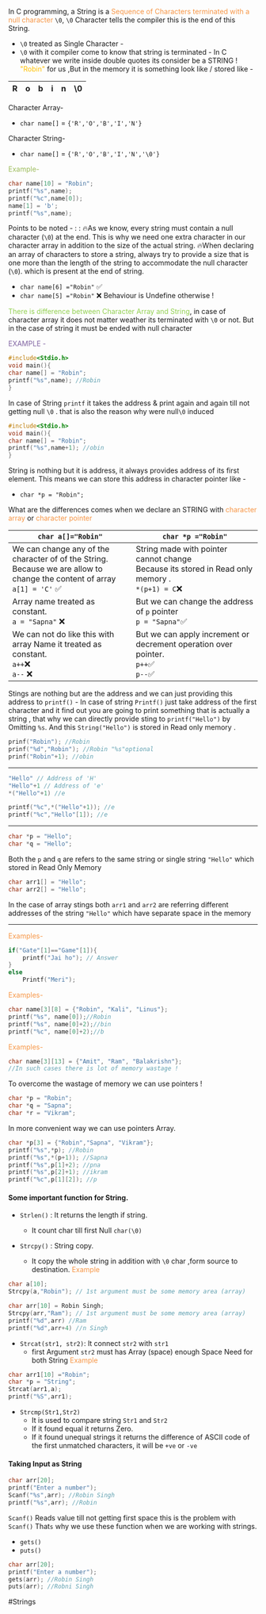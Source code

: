  In C programming, a String is a <font color="#f79646">Sequence of Characters terminated with a null character</font> `\0`,
`\0` Character tells the compiler this is the end of this String.
- `\0` treated as Single Character -
- `\0` with it compiler come to know that string is terminated -
In C whatever we write inside double quotes its consider be a STRING !  <font color="#ffc000">"Robin"</font>  for us ,But in the memory it is something look like / stored like -

| R   | o   | b   | i   | n   | \0  |
| --- | --- | --- | --- | --- | --- |


Character Array-
- `char name[]`  = `{'R','O','B','I','N'}`

Character String-
- `char name[]`  = `{'R','O','B','I','N','\0'}`

<font color="#9bbb59">Example-</font>
```C
char name[10] = "Robin";
printf("%s",name);
printf("%c",name[0]);
name[1] = 'b';
printf("%s",name);
```

Points to be noted -  : :
🔥As we know, every string must contain a null character (`\0`) at the end. This is why we need one extra character in our character array in addition to the size of the actual string.
🔥When declaring an array of characters to store a string, always try to provide a size that is one more than the length of the string to accommodate the null character (`\0`). which is present at the end of string.

- `char name[6] ="Robin"` ✅
- `char name[5] ="Robin"` ❌ Behaviour is Undefine otherwise !

<font color="#92d050">There is difference between Character Array and String</font>, in case of character array it does not matter weather its terminated with  `\0` or not. 
But in the case of string it must be ended with null character

<font color="#8064a2">EXAMPLE -</font>
```C
#include<Stdio.h>
void main(){
char name[] = "Robin";
printf("%s",name); //Robin
}
```
In case of String `printf`  it takes the address & print again and again till not getting null `\0` . that is also the reason why were null`\0` induced

```C
#include<Stdio.h>
void main(){
char name[] = "Robin";
printf("%s",name+1); //obin
}
```

String is nothing but it is address, it always provides address of its first element.
This means we can store this address in character pointer like -
- `char *p = "Robin";`

What are the differences comes when we declare an STRING with <font color="#f79646">character array </font> or <font color="#f79646">character pointer</font>

| `char a[]="Robin"`                                                                                                              | `char *p ="Robin"`                                                                                   |
| ------------------------------------------------------------------------------------------------------------------------------- | ---------------------------------------------------------------------------------------------------- |
| We can change any of the character of  of the String. <br>Because we are allow to change the content of array<br>`a[1] = 'C'` ✅ | String made with pointer cannot change <br>Because its stored in Read only memory .<br>`*(p+1) = C`❌ |
| Array name treated as constant. <br>`a = "Sapna"` ❌                                                                             | But we can change the address of `p` pointer<br>`p = "Sapna"`✅                                       |
| We can not do like this with array Name it treated as constant.<br>`a++`❌<br>`a--` ❌                                            | But we can apply increment or decrement operation over pointer.<br>`p++`✅<br>`p--`✅                  |
Stings are nothing but are the address and we can  just providing this address to `printf()` -  In case of string `Printf()` just take address of the first character and it find out you are going to print something that is actually a string , that why we can directly provide sting to `printf("Hello")` by Omitting `%s`.
And this `String("Hello")` is stored in Read only memory .

```C
prinf("Robin"); //Robin
prinf("%d","Robin"); //Robin "%s"optional
prinf("Robin"+1); //obin
```

---
```C
"Hello" // Address of 'H'
"Hello"+1 // Address of 'e'
*("Hello"+1) //e
```

```C
printf("%c",*("Hello"+1)); //e
printf("%c","Hello"[1]); //e
```
---
```C
char *p = "Hello";
char *q = "Hello";
```
Both the `p` and `q` are refers to the same string or single string `"Hello"` which stored in Read Only Memory

```C
char arr1[] = "Hello";
char arr2[] = "Hello";
```
In the case of array stings both `arr1` and `arr2` are referring different addresses of the string `"Hello"`  which have separate space in the memory

---
<font color="#f79646">Examples-</font>
```C
if("Gate"[1]=="Game"[1]){
	printf("Jai ho"); // Answer
}
else
	Printf("Meri");
```

<font color="#f79646">Examples-</font>
```C
char name[3][8] = {"Robin", "Kali", "Linus"};
printf("%s", name[0]);//Robin
printf("%s", name[0]+2);//bin
printf("%c", name[0]+2);//b
```

<font color="#f79646">Examples-</font>
```C
char name[3][13] = {"Amit", "Ram", "Balakrishn"};
//In such cases there is lot of memory wastage !
```

To overcome the wastage of memory we can use pointers !
```C
char *p = "Robin";
char *q = "Sapna";
char *r = "Vikram";
```

In more convenient way we can use pointers Array.
```C
char *p[3] = {"Robin","Sapna", "Vikram"};
printf("%s",*p); //Robin
printf("%s",*(p+1)); //Sapna
printf("%s",p[1]+2); //pna
printf("%s",p[2]+1); //ikram
printf("%c",p[1][2]); //p
```

#### Some important function for String.
- `Strlen()` : It returns the length if string.
	- It count char till first Null `char(\0)`

- `Strcpy()` : String copy.
	- It copy the whole string in addition with `\0` char ,form source to destination.
<font color="#f79646">Example</font>
```C
char a[10];
Strcpy(a,"Robin"); // 1st argument must be some memory area (array)
```

```C
char arr[10] = Robin Singh;
Strcpy(arr,"Ram"); // 1st argument must be some memory area (array)
printf("%d",arr) //Ram
printf("%d",arr+4) //n Singh
```

- `Strcat(str1, str2)`: It connect `str2` with `str1`
	- first Argument `str2` must has Array (space) enough Space Need for both String
<font color="#f79646">Example</font>
```C
char arr1[10] ="Robin";
char *p = "String";
Strcat(arr1,a);
printf("%S",arr1);
```

- `Strcmp(Str1,Str2)`
	- It is used to compare string `Str1` and `Str2`
	- If it found equal it returns Zero.
	- If it found unequal strings it returns the difference of ASCII code of the first unmatched characters, it will be `+ve` or `-ve` 

#### Taking Input as String

```C
char arr[20];
printf("Enter a number");
Scanf("%s",arr); //Robin Singh
printf("%s",arr); //Robin
```

`Scanf()` Reads value till not getting first space this  is the problem with `Scanf()`
That`s` why we use these function when we are working with strings.
- `gets()` 
- `puts()`

```C
char arr[20];
printf("Enter a number");
gets(arr); //Robin Singh
puts(arr); //Robni Singh
```



#Strings   
